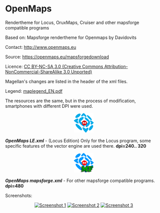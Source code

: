 # OpenMaps
 Rendertheme for Locus, OruxMaps, Cruiser and other mapsforge compatible programs
 
Based on: Mapsforge rendertheme for Openmaps by Davidovits

Contact: http://www.openmaps.eu

Source: https://openmaps.eu/mapsforgedownload 

Licence: [CC BY-NC-SA 3.0 (Creative Commons Attribution-NonCommercial-ShareAlike 3.0 Unported)](http://creativecommons.org/licenses/by-nc-sa/3.0/) 

Magellan's changes are listed in the header of the xml files.

Legend: [maplegend_EN.pdf](maplegend_EN.pdf)

The resources are the same, but in the process of modification, smartphones with different DPI were used.

<div align="center">

![OpenMaps LE.png](OpenMaps%20LE.png) 

</div>

_**OpenMaps LE.xml**_ - (Locus Edition) Only for the Locus program, some specific features of the vector engine are used there. **dpi=240.. 320**

<div align="center">

![OpenMaps Mapsforge.png](OpenMaps%20Mapsforge.png) 

</div>

_**OpenMaps mapsforge.xml**_ - For other mapsforge compatible programs.  **dpi=480**


Screenshots:

<div align="center">

[![Screenshot 1](http://images.vfl.ru/ii/1615117911/f1a5a0a3/33587923_s.jpg)](screenshots/1-Screenshot_20210307.jpg) [![Screenshot 2](http://images.vfl.ru/ii/1615117935/07d53a87/33587927_s.jpg)](screenshots/2-Screenshot_20210307.jpg) [![Screenshot 3](http://images.vfl.ru/ii/1615118018/a3f50190/33587936_s.jpg)](screenshots/4-Screenshot_20210307.jpg)

</div>

